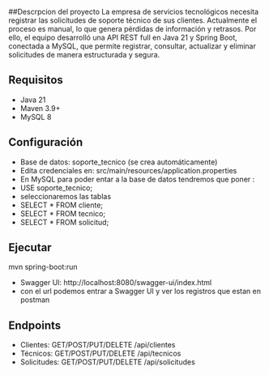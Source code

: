 ##Descrpcion del proyecto 
La empresa de servicios tecnológicos necesita registrar las solicitudes de
soporte técnico de sus clientes. Actualmente el proceso es manual, lo que
genera pérdidas de información y retrasos. Por ello, el equipo desarrolló una
API REST full en Java 21 y Spring Boot, conectada a MySQL,
que permite registrar, consultar, actualizar y eliminar solicitudes de manera
estructurada y segura.

## Requisitos
- Java 21
- Maven 3.9+
- MySQL 8

## Configuración
- Base de datos: soporte_tecnico (se crea automáticamente)
- Edita credenciales en: src/main/resources/application.properties
- En MySQL para poder entar a la base de datos tendremos que poner :
- USE soporte_tecnico;
- seleccionaremos las tablas
- SELECT * FROM cliente;
- SELECT * FROM tecnico;
- SELECT * FROM solicitud;

## Ejecutar
mvn spring-boot:run

- Swagger UI: http://localhost:8080/swagger-ui/index.html
- con el url podemos entrar a Swagger UI y ver los registros que estan en postman

## Endpoints
- Clientes: GET/POST/PUT/DELETE /api/clientes
- Técnicos: GET/POST/PUT/DELETE /api/tecnicos
- Solicitudes: GET/POST/PUT/DELETE /api/solicitudes




